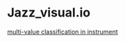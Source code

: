 # Jazz_visual.io

[multi-value classification in instrument](https://yihsinlu.github.io/Jazz.io/Multi_class_ins.html)
